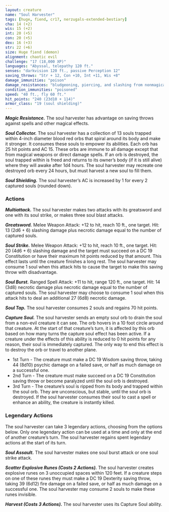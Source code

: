 ```yaml
---
layout: creature
name: "Soul Harvester"
tags: [huge, fiend, cr17, nerzugals-extended-bestiary]
cha: 14 (+2)
wis: 15 (+2)
int: 20 (+5)
con: 20 (+5)
dex: 16 (+3)
str: 22 (+6)
size: Huge fiend (demon)
alignment: chaotic evil
challenge: "17 (18,000 XP)"
languages: "Abyssal, telepathy 120 ft."
senses: "darkvision 120 ft., passive Perception 12"
saving_throws: "Str + 12, Con +10, Int +11, Wis +8"
damage_immunities: "poison"
damage_resistances: "bludgeoning, piercing, and slashing from nonmagical weapons"
condition_immunities: "poisoned"
speed: "40 ft., fly 60 ft."
hit_points: "240 (23d10 + 114)"
armor_class: "19 (soul shielding)"
---
```


***Magic Resistance.*** The soul harvester has advantage on
saving throws against spells and other magical effects.

***Soul Collector.*** The soul harvester has a collection of 13
souls trapped within 4-inch diameter blood red orbs
that spiral around its body and make it stronger. It
consumes these souls to empower its abilities. Each
orb has 25 hit points and AC 15. These orbs are
immune to all damage except that from magical
weapons or direct damage spells. If an orb is destroyed,
the soul trapped within is freed and returns to its
owner’s body (if it is still alive) where they will awake
after 1d4 hours. The soul harvester may recreate one
destroyed orb every 24 hours, but must harvest a new
soul to fill them.

***Soul Shielding.*** The soul harvester’s AC is increased by 1
for every 2 captured souls (rounded down).

### Actions

***Multiattack.*** The soul harvester makes two attacks with
its greatsword and one with its soul strike, or makes
three soul blast attacks.

***Greatsword.*** Melee Weapon Attack: +12 to hit, reach
10 ft., one target. Hit: 13 (2d6 + 6) slashing damage
plus necrotic damage equal to the number of captured
souls.

***Soul Strike.*** Melee Weapon Attack: +12 to hit, reach 10
ft., one target. Hit: 20 (4d6 + 6) slashing damage and
the target must succeed on a DC 19 Constitution or
have their maximum hit points reduced by that
amount. This effect lasts until the creature finishes a
long rest. The soul harvester may consume 1 soul when
this attack hits to cause the target to make this saving
throw with disadvantage.

***Soul Burst.*** Ranged Spell Attack: +11 to hit, range 120
ft., one target. Hit: 14 (3d8) necrotic damage plus
necrotic damage equal to the number of captured
souls. The soul harvester may choose to consume 1
soul when this attack hits to deal an additional 27
(6d8) necrotic damage.

***Soul Tap.*** The soul harvester consumes 2 souls and
regains 70 hit points.

***Capture Soul.*** The soul harvester sends an empty soul
orb to drain the soul from a non-evil creature it can see.
The orb hovers in a 10 foot circle around that creature.
At the start of that creature’s turn, it is affected by this
orb based on how many turns the capture soul effect
has been active. If a creature under the effects of this
ability is reduced to 0 hit points for any reason, their
soul is immediately captured. The only way to end this
effect is to destroy the orb or travel to another plane.
* 1st Turn - The creature must make a DC 19 Wisdom
saving throw, taking 44 (8d10) psychic damage on a
failed save, or half as much damage on a successful
one.
* 2nd Turn - The creature must make succeed on a DC
19 Constitution saving throw or become paralyzed
until the soul orb is destroyed.
* 3rd Turn - The creature’s soul is ripped from its body
and trapped within the soul orb. They are
unconscious, but stable, until the soul orb is
destroyed. If the soul harvester consumes their soul
to cast a spell or enhance an ability, the creature is
instantly killed.

### Legendary Actions

The soul harvester can take 3 legendary actions,
choosing from the options below. Only one legendary
action can be used at a time and only at the end of
another creature’s turn. The soul harvester regains
spent legendary actions at the start of its turn.

***Soul Assault.*** The soul harvester makes one soul burst
attack or one soul strike attack.

***Scatter Explosive Runes (Costs 2 Actions).*** The soul
harvester creates explosive runes on 3 unoccupied
spaces within 120 feet. If a creature steps on one of
these runes they must make a DC 19 Dexterity saving
throw, taking 39 (6d12) fire damage on a failed save,
or half as much damage on a successful one. The soul
harvester may consume 2 souls to make these runes
invisible.

***Harvest (Costs 3 Actions).*** The soul harvester uses its
Capture Soul ability.
